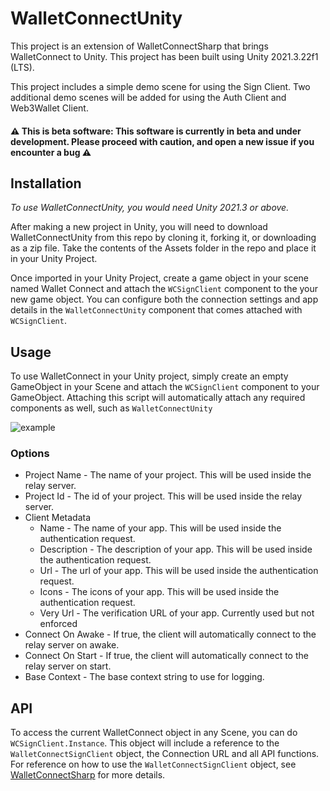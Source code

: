 
# WalletConnectUnity
This project is an extension of WalletConnectSharp that brings WalletConnect to Unity. This project has been built using Unity 2021.3.22f1 (LTS). 

This project includes a simple demo scene for using the Sign Client. Two additional demo scenes will be added for using the Auth Client
and Web3Wallet Client.

#### :warning: **This is beta software**: This software is currently in beta and under development. Please proceed with caution, and open a new issue if you encounter a bug :warning:

## Installation

*To use WalletConnectUnity, you would need Unity 2021.3 or above.* 

After making a new project in Unity, you will need to download WalletConnectUnity from this repo by cloning it, forking it, or downloading as a zip file. Take the contents of the Assets folder in the repo and place it in your Unity Project.

Once imported in your Unity Project, create a game object in your scene named Wallet Connect and attach the `WCSignClient` component to the your new game object. You can configure both the connection settings and app details in the `WalletConnectUnity` component that comes
attached with `WCSignClient`.

## Usage

To use WalletConnect in your Unity project, simply create an empty GameObject in your Scene and attach the `WCSignClient` component to your GameObject. Attaching this script will automatically attach any required components as well, such
as `WalletConnectUnity`

![example](https://i.imgur.com/g6DsfoQ.png)

### Options
* Project Name - The name of your project. This will be used inside the relay server.
* Project Id - The id of your project. This will be used inside the relay server.
* Client Metadata
  * Name - The name of your app. This will be used inside the authentication request.
  * Description - The description of your app. This will be used inside the authentication request.
  * Url - The url of your app. This will be used inside the authentication request.
  * Icons - The icons of your app. This will be used inside the authentication request.
  * Very Url - The verification URL of your app. Currently used but not enforced
* Connect On Awake - If true, the client will automatically connect to the relay server on awake.
* Connect On Start - If true, the client will automatically connect to the relay server on start.
* Base Context - The base context string to use for logging.

## API

To access the current WalletConnect object in any Scene, you can do `WCSignClient.Instance`. This object will include a reference to the `WalletConnectSignClient` object, the Connection URL and all API functions. For reference on how to use the `WalletConnectSignClient` object, see [WalletConnectSharp](https://github.com/WalletConnect/WalletConnectSharp) for more details. 

